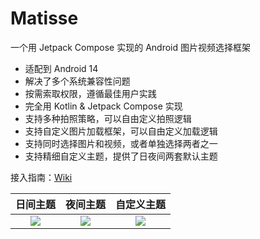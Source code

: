 # Matisse

一个用 Jetpack Compose 实现的 Android 图片视频选择框架

- 适配到 Android 14
- 解决了多个系统兼容性问题
- 按需索取权限，遵循最佳用户实践
- 完全用 Kotlin & Jetpack Compose 实现
- 支持多种拍照策略，可以自由定义拍照逻辑
- 支持自定义图片加载框架，可以自由定义加载逻辑
- 支持同时选择图片和视频，或者单独选择两者之一
- 支持精细自定义主题，提供了日夜间两套默认主题

接入指南：[Wiki](https://github.com/leavesCZY/Matisse/wiki)

|                                              日间主题                                              |                                              夜间主题                                              |                                             自定义主题                                              |
|:----------------------------------------------------------------------------------------------:|:----------------------------------------------------------------------------------------------:|:----------------------------------------------------------------------------------------------:|
| ![](https://github.com/leavesCZY/Matisse/assets/30774063/f2a0f801-d450-4c2c-81f8-07f71d6f6fd6) | ![](https://github.com/leavesCZY/Matisse/assets/30774063/7960c579-6ca7-4a63-bce7-f81d182e1df3) | ![](https://github.com/leavesCZY/Matisse/assets/30774063/d5a8b2cd-63fb-4c36-ad45-0659f4154bc5) |